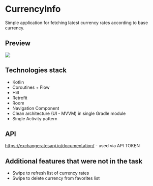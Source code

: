 # CurrencyInfo

Simple application for fetching latest currency rates according to base currency.

## Preview

![](currency-info.gif)


## Technologies stack
- Kotlin 
- Coroutines + Flow
- Hilt
- Retrofit
- Room
- Navigation Component 
- Clean architecture (UI - MVVM) in single Gradle module
- Single Activity pattern

## API
https://exchangeratesapi.io/documentation/ - used via API TOKEN

##  Additional features that were not in the task
 - Swipe to refresh list of currency rates
 - Swipe to delete currency from favorites list



